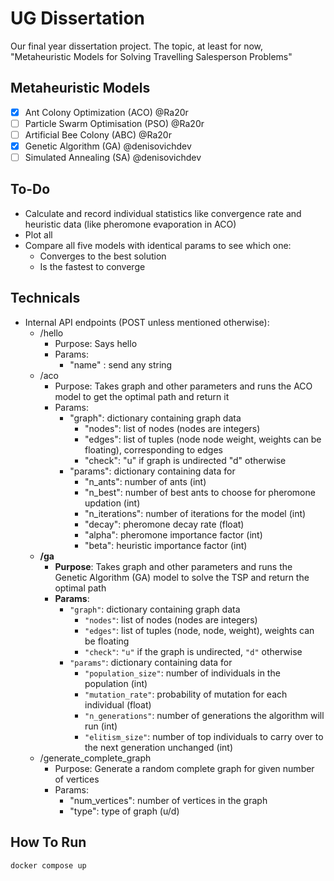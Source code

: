 # UG Dissertation

Our final year dissertation project. The topic, at least for now, "Metaheuristic Models for Solving Travelling Salesperson Problems"

## Metaheuristic Models

- [x] Ant Colony Optimization (ACO)  @Ra20r
- [ ] Particle Swarm Optimisation (PSO)  @Ra20r
- [ ] Artificial Bee Colony (ABC)  @Ra20r
- [x] Genetic Algorithm (GA)  @denisovichdev
- [ ] Simulated Annealing (SA)  @denisovichdev

## To-Do

- Calculate and record individual statistics like convergence rate and heuristic data (like pheromone evaporation in ACO)
- Plot all
- Compare all five models with identical params to see which one:
  - Converges to the best solution
  - Is the fastest to converge

## Technicals

- Internal API endpoints (POST unless mentioned otherwise):
  - /hello
    - Purpose: Says hello
    - Params:
      - "name" : send any string
  - /aco
    - Purpose: Takes graph and other parameters and runs the ACO model to get the optimal path and return it
    - Params:
      - "graph": dictionary containing graph data
        - "nodes": list of nodes (nodes are integers)
        - "edges": list of tuples (node node weight, weights can be floating), corresponding to edges
        - "check": "u" if graph is undirected "d" otherwise
      - "params": dictionary containing data for
        - "n_ants": number of ants (int)
        - "n_best": number of best ants to choose for pheromone updation (int)
        - "n_iterations": number of iterations for the model (int)
        - "decay": pheromone decay rate (float)
        - "alpha": pheromone importance factor (int)
        - "beta": heuristic importance factor (int)
  - **/ga**
    - **Purpose**: Takes graph and other parameters and runs the Genetic Algorithm (GA) model to solve the TSP and return the optimal path
    - **Params**:
      - `"graph"`: dictionary containing graph data
        - `"nodes"`: list of nodes (nodes are integers)
        - `"edges"`: list of tuples (node, node, weight), weights can be floating
        - `"check"`: `"u"` if the graph is undirected, `"d"` otherwise
      - `"params"`: dictionary containing data for
        - `"population_size"`: number of individuals in the population (int)
        - `"mutation_rate"`: probability of mutation for each individual (float)
        - `"n_generations"`: number of generations the algorithm will run (int)
        - `"elitism_size"`: number of top individuals to carry over to the next generation unchanged (int)
  - /generate_complete_graph
    - Purpose: Generate a random complete graph for given number of vertices
    - Params:
      - "num_vertices": number of vertices in the graph
      - "type": type of graph (u/d)

## How To Run

```docker compose up```
